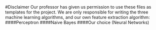 #Disclaimer
Our professor has given us permission to use these files as templates for the project. We are only responsible for writing the three machine learning algorithms, and our own feature extraction algorithm:
####Perceptron
####Naive Bayes
####Our choice (Neural Networks)
